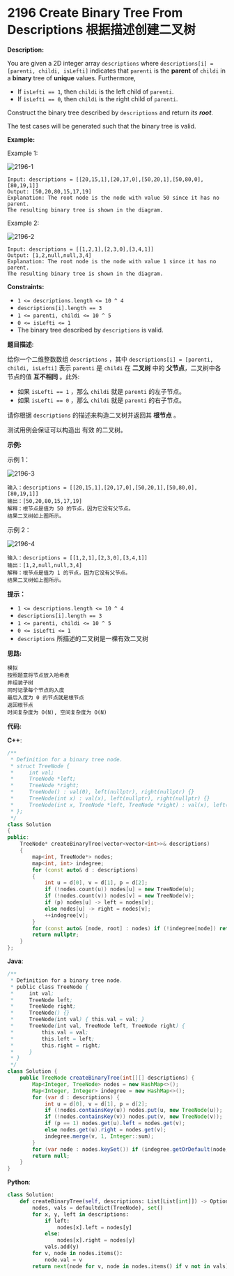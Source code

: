 # 2196 Create Binary Tree From Descriptions 根据描述创建二叉树

__Description:__

You are given a 2D integer array `descriptions` where `descriptions[i] = [parenti, childi, isLefti]` indicates that `parenti` is the __parent__ of `childi` in a __binary__ tree of __unique__ values. Furthermore,

- If `isLefti == 1`, then `childi` is the left child of `parenti`.
- If `isLefti == 0`, then `childi` is the right child of `parenti`.

Construct the binary tree described by `descriptions` and return _its __root___.

The test cases will be generated such that the binary tree is valid.

__Example:__

Example 1:

![2196-1](https://assets.leetcode.com/uploads/2022/02/09/example1drawio.png)

```text
Input: descriptions = [[20,15,1],[20,17,0],[50,20,1],[50,80,0],[80,19,1]]
Output: [50,20,80,15,17,19]
Explanation: The root node is the node with value 50 since it has no parent.
The resulting binary tree is shown in the diagram.
```

Example 2:

![2196-2](https://assets.leetcode.com/uploads/2022/02/09/example2drawio.png)

```text
Input: descriptions = [[1,2,1],[2,3,0],[3,4,1]]
Output: [1,2,null,null,3,4]
Explanation: The root node is the node with value 1 since it has no parent.
The resulting binary tree is shown in the diagram.
```

__Constraints:__

- `1 <= descriptions.length <= 10 ^ 4`
- `descriptions[i].length == 3`
- `1 <= parenti, childi <= 10 ^ 5`
- `0 <= isLefti <= 1`
- The binary tree described by `descriptions` is valid.

__题目描述:__

给你一个二维整数数组 `descriptions` ，其中 `descriptions[i] = [parenti, childi, isLefti]` 表示 `parenti` 是 `childi` 在 __二叉树__ 中的 __父节点__，二叉树中各节点的值 __互不相同__ 。此外:

- 如果 `isLefti == 1` ，那么 `childi` 就是 `parenti` 的左子节点。
- 如果 `isLefti == 0` ，那么 `childi` 就是 `parenti` 的右子节点。

请你根据 `descriptions` 的描述来构造二叉树并返回其 __根节点__ 。

测试用例会保证可以构造出 有效 的二叉树。

__示例:__

示例 1：

![2196-3](https://assets.leetcode.com/uploads/2022/02/09/example1drawio.png)

```text
输入：descriptions = [[20,15,1],[20,17,0],[50,20,1],[50,80,0],[80,19,1]]
输出：[50,20,80,15,17,19]
解释：根节点是值为 50 的节点，因为它没有父节点。
结果二叉树如上图所示。
```

示例 2：

![2196-4](https://assets.leetcode.com/uploads/2022/02/09/example2drawio.png)

```text
输入：descriptions = [[1,2,1],[2,3,0],[3,4,1]]
输出：[1,2,null,null,3,4]
解释：根节点是值为 1 的节点，因为它没有父节点。 
结果二叉树如上图所示。
```

__提示：__

- `1 <= descriptions.length <= 10 ^ 4`
- `descriptions[i].length == 3`
- `1 <= parenti, childi <= 10 ^ 5`
- `0 <= isLefti <= 1`
- `descriptions` 所描述的二叉树是一棵有效二叉树

__思路:__

```text
模拟
按照题意将节点放入哈希表
并组装子树
同时记录每个节点的入度
最后入度为 0 的节点就是根节点
返回根节点
时间复杂度为 O(N), 空间复杂度为 O(N)
```

__代码:__

__C++__:

```C++
/**
 * Definition for a binary tree node.
 * struct TreeNode {
 *     int val;
 *     TreeNode *left;
 *     TreeNode *right;
 *     TreeNode() : val(0), left(nullptr), right(nullptr) {}
 *     TreeNode(int x) : val(x), left(nullptr), right(nullptr) {}
 *     TreeNode(int x, TreeNode *left, TreeNode *right) : val(x), left(left), right(right) {}
 * };
 */
class Solution 
{
public:
    TreeNode* createBinaryTree(vector<vector<int>>& descriptions) 
    {
        map<int, TreeNode*> nodes;
        map<int, int> indegree;
        for (const auto& d : descriptions) 
        {
            int u = d[0], v = d[1], p = d[2];
            if (!nodes.count(u)) nodes[u] = new TreeNode(u);
            if (!nodes.count(v)) nodes[v] = new TreeNode(v);
            if (p) nodes[u] -> left = nodes[v];
            else nodes[u] -> right = nodes[v];
            ++indegree[v];
        }
        for (const auto& [node, root] : nodes) if (!indegree[node]) return root;
        return nullptr;
    }
};
```

__Java__:

```Java
/**
 * Definition for a binary tree node.
 * public class TreeNode {
 *     int val;
 *     TreeNode left;
 *     TreeNode right;
 *     TreeNode() {}
 *     TreeNode(int val) { this.val = val; }
 *     TreeNode(int val, TreeNode left, TreeNode right) {
 *         this.val = val;
 *         this.left = left;
 *         this.right = right;
 *     }
 * }
 */
class Solution {
    public TreeNode createBinaryTree(int[][] descriptions) {
        Map<Integer, TreeNode> nodes = new HashMap<>();
        Map<Integer, Integer> indegree = new HashMap<>();
        for (var d : descriptions) {
            int u = d[0], v = d[1], p = d[2];
            if (!nodes.containsKey(u)) nodes.put(u, new TreeNode(u));
            if (!nodes.containsKey(v)) nodes.put(v, new TreeNode(v));
            if (p == 1) nodes.get(u).left = nodes.get(v);
            else nodes.get(u).right = nodes.get(v);
            indegree.merge(v, 1, Integer::sum);
        }
        for (var node : nodes.keySet()) if (indegree.getOrDefault(node, 0) == 0) return nodes.get(node);
        return null;
    }
}
```

__Python__:

```Python
class Solution:
    def createBinaryTree(self, descriptions: List[List[int]]) -> Optional[TreeNode]:
        nodes, vals = defaultdict(TreeNode), set()
        for x, y, left in descriptions:
            if left:
                nodes[x].left = nodes[y]
            else:
                nodes[x].right = nodes[y]
            vals.add(y)
        for v, node in nodes.items():
            node.val = v
        return next(node for v, node in nodes.items() if v not in vals)
```

